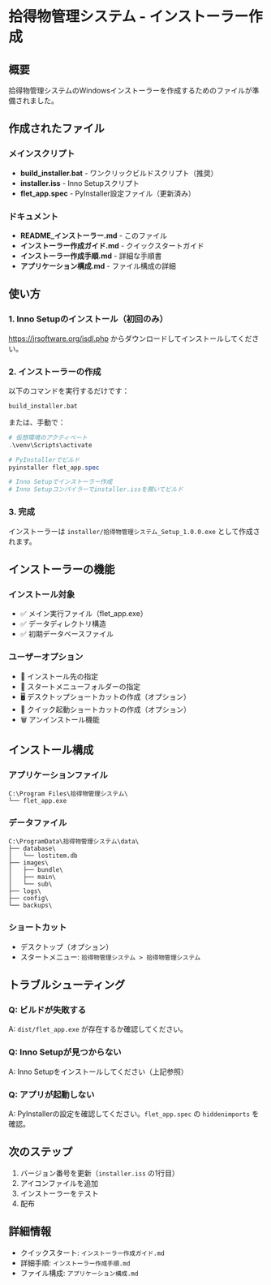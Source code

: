 # 拾得物管理システム - インストーラー作成

## 概要

拾得物管理システムのWindowsインストーラーを作成するためのファイルが準備されました。

## 作成されたファイル

### メインスクリプト
- **build_installer.bat** - ワンクリックビルドスクリプト（推奨）
- **installer.iss** - Inno Setupスクリプト
- **flet_app.spec** - PyInstaller設定ファイル（更新済み）

### ドキュメント
- **README_インストーラー.md** - このファイル
- **インストーラー作成ガイド.md** - クイックスタートガイド
- **インストーラー作成手順.md** - 詳細な手順書
- **アプリケーション構成.md** - ファイル構成の詳細

## 使い方

### 1. Inno Setupのインストール（初回のみ）

https://jrsoftware.org/isdl.php からダウンロードしてインストールしてください。

### 2. インストーラーの作成

以下のコマンドを実行するだけです：

```batch
build_installer.bat
```

または、手動で：

```powershell
# 仮想環境のアクティベート
.\venv\Scripts\activate

# PyInstallerでビルド
pyinstaller flet_app.spec

# Inno Setupでインストーラー作成
# Inno Setupコンパイラーでinstaller.issを開いてビルド
```

### 3. 完成

インストーラーは `installer/拾得物管理システム_Setup_1.0.0.exe` として作成されます。

## インストーラーの機能

### インストール対象
- ✅ メイン実行ファイル（flet_app.exe）
- ✅ データディレクトリ構造
- ✅ 初期データベースファイル

### ユーザーオプション
- 📁 インストール先の指定
- 📁 スタートメニューフォルダーの指定
- 🖥️ デスクトップショートカットの作成（オプション）
- 🚀 クイック起動ショートカットの作成（オプション）
- 🗑️ アンインストール機能

## インストール構成

### アプリケーションファイル
```
C:\Program Files\拾得物管理システム\
└── flet_app.exe
```

### データファイル
```
C:\ProgramData\拾得物管理システム\data\
├── database\
│   └── lostitem.db
├── images\
│   ├── bundle\
│   ├── main\
│   └── sub\
├── logs\
├── config\
└── backups\
```

### ショートカット
- デスクトップ（オプション）
- スタートメニュー: `拾得物管理システム > 拾得物管理システム`

## トラブルシューティング

### Q: ビルドが失敗する

A: `dist/flet_app.exe` が存在するか確認してください。

### Q: Inno Setupが見つからない

A: Inno Setupをインストールしてください（上記参照）

### Q: アプリが起動しない

A: PyInstallerの設定を確認してください。`flet_app.spec` の `hiddenimports` を確認。

## 次のステップ

1. バージョン番号を更新（`installer.iss` の1行目）
2. アイコンファイルを追加
3. インストーラーをテスト
4. 配布

## 詳細情報

- クイックスタート: `インストーラー作成ガイド.md`
- 詳細手順: `インストーラー作成手順.md`
- ファイル構成: `アプリケーション構成.md`

